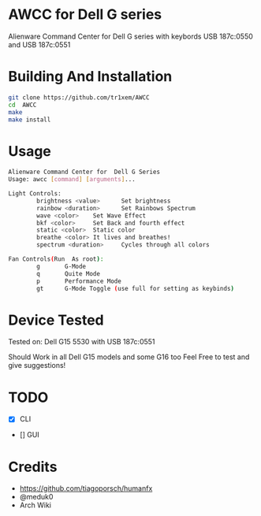 # AWCC for Dell G series

Alienware Command Center for Dell G series with keybords USB 187c:0550 and USB 187c:0551

# Building  And  Installation

```bash
git clone https://github.com/tr1xem/AWCC
cd  AWCC
make
make install
```
# Usage
```bash
Alienware Command Center for  Dell G Series
Usage: awcc [command] [arguments]...

Light Controls:
        brightness <value>      Set brightness
        rainbow <duration>      Set Rainbows Spectrum
        wave <color>    Set Wave Effect
        bkf <color>     Set Back and fourth effect
        static <color>  Static color
        breathe <color> It lives and breathes!
        spectrum <duration>     Cycles through all colors

Fan Controls(Run  As root):
        g       G-Mode
        q       Quite Mode
        p       Performance Mode
        gt      G-Mode Toggle (use full for setting as keybinds)
```

# Device Tested

Tested on:
Dell  G15 5530 with USB 187c:0551

Should Work in all Dell G15 models and some G16 too
Feel Free to test and give suggestions!
# TODO
- [X] CLI
- [] GUI


# Credits

- https://github.com/tiagoporsch/humanfx
- @meduk0
- Arch Wiki

